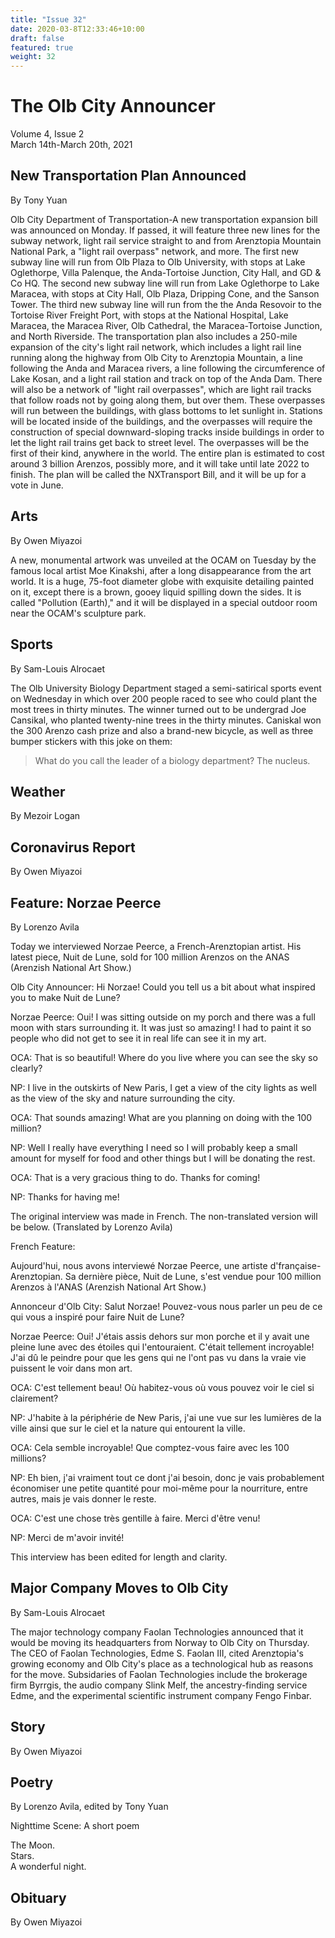 ```yaml
---
title: "Issue 32"
date: 2020-03-8T12:33:46+10:00
draft: false
featured: true
weight: 32
---
```


# The Olb City Announcer    
Volume 4, Issue 2    
March 14th-March 20th, 2021    

## New Transportation Plan Announced
By Tony Yuan

Olb City Department of Transportation-A new transportation expansion bill was announced on Monday. If passed, it will feature three new lines for the subway network, light rail service straight to and from Arenztopia Mountain National Park, a "light rail overpass" network, and more. The first new subway line will run from Olb Plaza to Olb University, with stops at Lake Oglethorpe, Villa Palenque, the Anda-Tortoise Junction, City Hall, and GD & Co HQ. The second new subway line will run from Lake Oglethorpe to Lake Maracea, with stops at City Hall, Olb Plaza, Dripping Cone, and the Sanson Tower. The third new subway line will run from the the Anda Resovoir to the Tortoise River Freight Port, with stops at the National Hospital, Lake Maracea, the Maracea River, Olb Cathedral, the Maracea-Tortoise Junction, and North Riverside. The transportation plan also includes a 250-mile expansion of the city's light rail network, which includes a light rail line running along the highway from Olb City to Arenztopia Mountain, a line following the Anda and Maracea rivers, a line following the circumference of Lake Kosan, and a light rail station and track on top of the Anda Dam. There will also be a network of "light rail overpasses", which are light rail tracks that follow roads not by going along them, but over them. These overpasses will run between the buildings, with glass bottoms to let sunlight in. Stations will be located inside of the buildings, and the overpasses will require the construction of special downward-sloping tracks inside buildings in order to let the light rail trains get back to street level. The overpasses will be the first of their kind, anywhere in the world. The entire plan is estimated to cost around 3 billion Arenzos, possibly more, and it will take until late 2022 to finish. The plan will be called the NXTransport Bill, and it will be up for a vote in June.

## Arts
By Owen Miyazoi

A new, monumental artwork was unveiled at the OCAM on Tuesday by the famous local artist Moe Kinakshi, after a long disappearance from the art world. It is a huge, 75-foot diameter globe with exquisite detailing painted on it, except there is a brown, gooey liquid spilling down the sides. It is called "Pollution (Earth)," and it will be displayed in a special outdoor room near the OCAM's sculpture park.

## Sports
By Sam-Louis Alrocaet

The Olb University Biology Department staged a semi-satirical sports event on Wednesday in which over 200 people raced to see who could plant the most trees in thirty minutes. The winner turned out to be undergrad Joe Cansikal, who planted twenty-nine trees in the thirty minutes. Caniskal won the 300 Arenzo cash prize and also a brand-new bicycle, as well as three bumper stickers with this joke on them:
> What do you call the leader of a biology department? 
> The nucleus. 

## Weather
By Mezoir Logan



## Coronavirus Report
By Owen Miyazoi



## Feature: Norzae Peerce
By Lorenzo Avila 

Today we interviewed Norzae Peerce, a French-Arenztopian artist. His latest piece, Nuit de Lune, sold for 100 million Arenzos on the ANAS (Arenzish National Art Show.)

Olb City Announcer: Hi Norzae! Could you tell us a bit about what inspired you to make Nuit de Lune?

Norzae Peerce: Oui! I was sitting outside on my porch and there was a full moon with stars surrounding it. It was just so amazing! I had to paint it so people who did not get to see it in real life can see it in my art.

OCA: That is so beautiful! Where do you live where you can see the sky so clearly?

NP: I live in the outskirts of New Paris, I get a view of the city lights as well as the view of the sky and nature surrounding the city.

OCA: That sounds amazing! What are you planning on doing with the 100 million?

NP: Well I really have everything I need so I will probably keep a small amount for myself for food and other things but I will be donating the rest.

OCA: That is a very gracious thing to do. Thanks for coming!

NP: Thanks for having me!

The original interview was made in French. The non-translated version will be below. (Translated by Lorenzo Avila)

French Feature:

Aujourd'hui, nous avons interviewé Norzae Peerce, une artiste d'française-Arenztopian. Sa dernière pièce, Nuit de Lune, s'est vendue pour 100 million Arenzos à l'ANAS (Arenzish National Art Show.)

Annonceur d'Olb City: Salut Norzae! Pouvez-vous nous parler un peu de ce qui vous a inspiré pour faire Nuit de Lune?

Norzae Peerce: Oui! J'étais assis dehors sur mon porche et il y avait une pleine lune avec des étoiles qui l'entouraient. C'était tellement incroyable! J'ai dû le peindre pour que les gens qui ne l'ont pas vu dans la vraie vie puissent le voir dans mon art.

OCA: C'est tellement beau! Où habitez-vous où vous pouvez voir le ciel si clairement?

NP: J'habite à la périphérie de New Paris, j'ai une vue sur les lumières de la ville ainsi que sur le ciel et la nature qui entourent la ville.

OCA: Cela semble incroyable! Que comptez-vous faire avec les 100 millions?

NP: Eh bien, j'ai vraiment tout ce dont j'ai besoin, donc je vais probablement économiser une petite quantité pour moi-même pour la nourriture, entre autres, mais je vais donner le reste.

OCA: C'est une chose très gentille à faire. Merci d'être venu!

NP: Merci de m'avoir invité!

This interview has been edited for length and clarity.

## Major Company Moves to Olb City
By Sam-Louis Alrocaet

The major technology company Faolan Technologies announced that it would be moving its headquarters from Norway to Olb City on Thursday. The CEO of Faolan Technologies, Edme S. Faolan III, cited Arenztopia's growing economy and Olb City's place as a technological hub as reasons for the move. Subsidaries of Faolan Technologies include the brokerage firm Byrrgis, the audio company Slink Melf, the ancestry-finding service Edme, and the experimental scientific instrument company Fengo Finbar.

## Story
By Owen Miyazoi



## Poetry
By Lorenzo Avila, edited by Tony Yuan

Nighttime Scene: A short poem

The Moon.    
Stars.    
A wonderful night.    



## Obituary
By Owen Miyazoi

